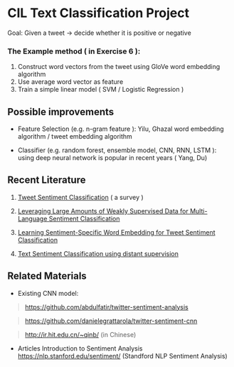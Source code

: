 # CIL Text Classification Project
Goal:  Given a tweet -> decide whether it is positive or negative 

### The Example method ( in Exercise 6 ): 
1. Construct word vectors from the tweet using GloVe word embedding algorithm
2. Use average word vector as feature
3. Train a simple linear model ( SVM / Logistic Regression ) 

## Possible improvements
- Feature Selection (e.g. n-gram feature ): Yilu, Ghazal
      word embedding algorithm / tweet embedding algorithm

- Classifier  (e.g. random forest, ensemble model, CNN, RNN, LSTM ): using deep neural network is popular in recent years 
      ( Yang, Du)

## Recent Literature
1. [Tweet Sentiment Classification](http://nbviewer.jupyter.org/github/dsar/Twitter_Sentiment_Analysis/blob/master/report/report.pdf)    ( a survey )

2. [Leveraging Large Amounts of Weakly Supervised Data for Multi-Language Sentiment Classification](https://arxiv.org/pdf/1703.02504.pdf) 

3. [Learning Sentiment-Specific Word Embedding for Tweet Sentiment Classification](http://www.aclweb.org/anthology/P14-1146) 

4. [Text Sentiment Classification using distant supervision]( https://s3.amazonaws.com/academia.edu.documents/34632156/Twitter_Sentiment_Classification_using_Distant_Supervision.pdf?AWSAccessKeyId=AKIAIWOWYYGZ2Y53UL3A&Expires=1525045722&Signature=xSfOztfHPrssgcbCjWmiwlOOQjY%3D&response-content-disposition=inline%3B%20filename%3DTwitter_Sentiment_Classification_using_D.pdf)


## Related Materials
- Existing CNN model:
> https://github.com/abdulfatir/twitter-sentiment-analysis

> https://github.com/danielegrattarola/twitter-sentiment-cnn

> http://ir.hit.edu.cn/~qinb/ (in Chinese)

- Articles
Introduction to Sentiment Analysis
https://nlp.stanford.edu/sentiment/  (Standford NLP Sentiment Analysis)
